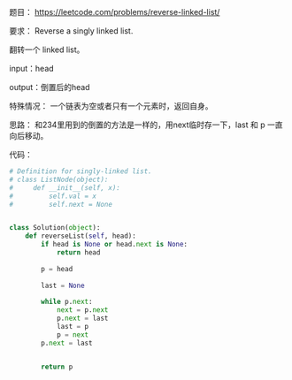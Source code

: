 

题目：
https://leetcode.com/problems/reverse-linked-list/

要求：
Reverse a singly linked list.

翻转一个 linked list。

input：head

output：倒置后的head

特殊情况：
一个链表为空或者只有一个元素时，返回自身。

思路：
和234里用到的倒置的方法是一样的，用next临时存一下，last 和 p 一直向后移动。


代码：

``` python
# Definition for singly-linked list.
# class ListNode(object):
#     def __init__(self, x):
#         self.val = x
#         self.next = None


class Solution(object):
	def reverseList(self, head):
		if head is None or head.next is None:
			return head
			
		p = head
		
		last = None
		
		while p.next:
			next = p.next
			p.next = last
			last = p
			p = next
		p.next = last

			
		return p

```

